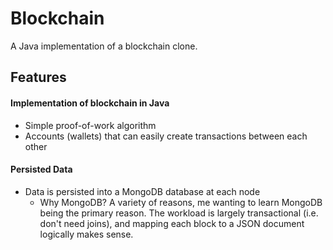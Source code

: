 # Blockchain
A Java implementation of a blockchain clone.

## Features
#### Implementation of blockchain in Java
* Simple proof-of-work algorithm
* Accounts (wallets) that can easily create transactions between each other
#### Persisted Data
* Data is persisted into a MongoDB database at each node
    * Why MongoDB? A variety of reasons, me wanting to learn MongoDB being the primary reason. 
    The workload is largely transactional (i.e. don't need joins), and mapping 
    each block to a JSON document logically makes sense.

